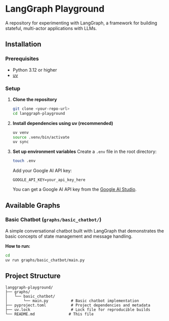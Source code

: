 # LangGraph Playground

A repository for experimenting with LangGraph, a framework for building stateful, multi-actor applications with LLMs.

## Installation

### Prerequisites

- Python 3.12 or higher
- [uv](https://docs.astral.sh/uv/)

### Setup

1. **Clone the repository**

   ```bash
   git clone <your-repo-url>
   cd langgraph-playground
   ```

2. **Install dependencies using uv (recommended)**

   ```bash
   uv venv
   source .venv/bin/activate
   uv sync
   ```

3. **Set up environment variables**
   Create a `.env` file in the root directory:

   ```bash
   touch .env
   ```

   Add your Google AI API key:

   ```
   GOOGLE_API_KEY=your_api_key_here
   ```

   You can get a Google AI API key from the [Google AI Studio](https://aistudio.google.com/).

## Available Graphs

### Basic Chatbot (`graphs/basic_chatbot/`)

A simple conversational chatbot built with LangGraph that demonstrates the basic concepts of state management and message handling.

**How to run:**

```bash
cd
uv run graphs/basic_chatbot/main.py
```

## Project Structure

```
langgraph-playground/
├── graphs/
│   └── basic_chatbot/
│       └── main.py          # Basic chatbot implementation
├── pyproject.toml           # Project dependencies and metadata
├── uv.lock                  # Lock file for reproducible builds
└── README.md               # This file
```
